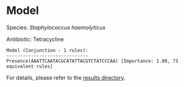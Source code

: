 
# Model

Species: *Staphylococcus haemolyticus*

Antibiotic: Tetracycline

```
Model (Conjunction - 1 rules):
------------------------------
Presence(AAATTCAATACGCATATTACGTCTATCCCAA) [Importance: 1.00, 73 equivalent rules]

```

For details, please refer to the [results directory](../../../../../results/scm_b/staphylococcus%20haemolyticus/tetracycline/repeat_7/).

